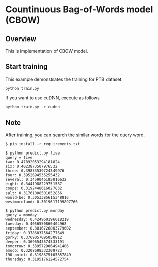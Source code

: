 # Countinuous Bag-of-Words model (CBOW)
## Overview
This is implementation of CBOW model.

## Start training
This example demonstrates the training for PTB dataset.

```
python train.py
```

If you want to use cuDNN, execute as follows

```
python train.py -c cudnn
```

## Note
After training, you can search the similar words for the query word.

```
$ pip install -r requirements.txt

$ python predict.py five
query = five
two: 0.47092053294181824
six: 0.4023873507976532
three: 0.39833539724349976
four: 0.3952694535255432
several: 0.3459046185016632
eight: 0.3441988229751587
coups: 0.3192448616027832
salt: 0.31761008501052856
would-be: 0.3053385615348816
westmoreland: 0.3019617199897766

$ python predict.py monday
query = monday
wednesday: 0.424960196018219
tuesday: 0.4056550860404968
september: 0.3816726803779602
friday: 0.3786037564277649
gorky: 0.3769057095050812
deeper: 0.3696543574333191
tomorrow: 0.3395729064941406
amoco: 0.3208698332309723
190-point: 0.3198375105857849
thursday: 0.3195176124572754
```
